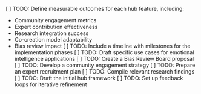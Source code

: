 [ ] TODO: Define measurable outcomes for each hub feature, including:
- Community engagement metrics
- Expert contribution effectiveness
- Research integration success
- Co-creation model adaptability
- Bias review impact
[ ] TODO: Include a timeline with milestones for the implementation phases
[ ] TODO: Draft specific use cases for emotional intelligence applications
[ ] TODO: Create a Bias Review Board proposal
[ ] TODO: Develop a community engagement strategy
[ ] TODO: Prepare an expert recruitment plan
[ ] TODO: Compile relevant research findings
[ ] TODO: Draft the initial hub framework
[ ] TODO: Set up feedback loops for iterative refinement